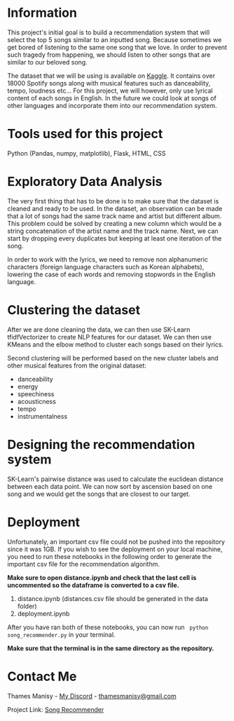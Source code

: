 # Information 

This project's initial goal is to build a recommendation system that will select the top 5 songs similar to an inputted song. Because sometimes we get bored of listening to the same one song that we love. In order to prevent such tragedy from happening, we should listen to other songs that are similar to our beloved song.

The dataset that we will be using is available on [Kaggle](https://www.kaggle.com/datasets/imuhammad/audio-features-and-lyrics-of-spotify-songs). It contains over 18000 Spotify songs along with musical features such as danceability, tempo, loudness etc... For this project, we will however, only use lyrical content of each songs in English. In the future we could look at songs of other languages and incorporate them into our recommendation system.

# Tools used for this project

Python (Pandas, numpy, matplotlib), Flask, HTML, CSS

# Exploratory Data Analysis

The very first thing that has to be done is to make sure that the dataset is cleaned and ready to be used. In the dataset, an observation can be made that a lot of songs had the same track name and artist but different album. This problem could be solved by creating a new column which would be a string concatenation of the artist name and the track name. Next, we can start by dropping every duplicates but keeping at least one iteration of the song.

In order to work with the lyrics, we need to remove non alphanumeric characters (foreign language characters such as Korean alphabets), lowering the case of each words and removing stopwords in the English language.

# Clustering the dataset

After we are done cleaning the data, we can then use SK-Learn tfidfVectorizer to create NLP features for our dataset. We can then use KMeans and the elbow method to cluster each songs based on their lyrics.

Second clustering will be performed based on the new cluster labels and other musical features from the original dataset:
- danceability
- energy
- speechiness
- acousticness
- tempo
- instrumentalness

# Designing the recommendation system

SK-Learn's pairwise distance was used to calculate the euclidean distance between each data point. We can now sort by ascension based on one song and we would get the songs that are closest to our target. 

# Deployment

Unfortunately, an important csv file could not be pushed into the repository since it was 1GB. If you wish to see the deployment on your local machine, you need to run these notebooks in the following order to generate the important csv file for the recommendation algorithm. 

**Make sure to open distance.ipynb and check that the last cell is uncommented so the dataframe is converted to a csv file.**

1. distance.ipynb (distances.csv file should be generated in the data folder)
2. deployment.ipynb

After you have ran both of these notebooks, you can now run ``` python song_recommender.py``` in your terminal. 

 **Make sure that the terminal is in the same directory as the repository.**


# Contact Me

Thames Manisy - [My Discord](https://discord.com/channels/Thames#7138) - thamesmanisy@gmail.com

Project Link: [Song Recommender](https://github.com/thames31/lyrics-emotion-detector)



